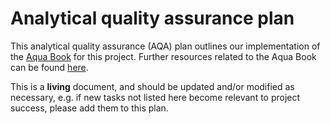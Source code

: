 # Analytical quality assurance plan

This analytical quality assurance (AQA) plan outlines our implementation of the
[Aqua Book][aqua-book] for this project. Further resources related to the Aqua Book can
be found [here][aqua-book-resources].

This is a **living** document, and should be updated and/or modified as necessary, e.g.
if new tasks not listed here become relevant to project success, please add them to
this plan.

[aqua-book]: https://www.gov.uk/government/publications/the-aqua-book-guidance-on-producing-quality-analysis-for-government
[aqua-book-resources]: https://www.gov.uk/government/collections/aqua-book-resources
